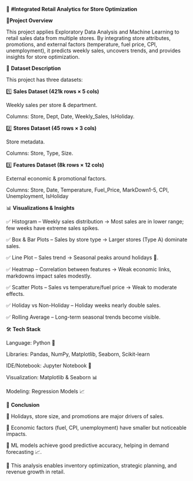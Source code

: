 🛒 **#Integrated Retail Analytics for Store Optimization**

📌**Project Overview**

This project applies Exploratory Data Analysis and Machine Learning to retail sales data from multiple stores. By integrating store attributes, promotions, and external factors (temperature, fuel price, CPI, unemployment), it predicts weekly sales, uncovers trends, and provides insights for store optimization.

📂 **Dataset Description**

This project has three datasets:

1️⃣ **Sales Dataset (421k rows × 5 cols)**

Weekly sales per store & department.

Columns: Store, Dept, Date, Weekly_Sales, IsHoliday.

2️⃣ **Stores Dataset (45 rows × 3 cols)**

Store metadata.

Columns: Store, Type, Size.

3️⃣ **Features Dataset (8k rows × 12 cols)**

External economic & promotional factors.

Columns: Store, Date, Temperature, Fuel_Price, MarkDown1-5, CPI, Unemployment, IsHoliday

📊 **Visualizations & Insights**

✅ Histogram – Weekly sales distribution → Most sales are in lower range; few weeks have extreme sales spikes.

✅ Box & Bar Plots – Sales by store type → Larger stores (Type A) dominate sales.

✅ Line Plot – Sales trend → Seasonal peaks around holidays 🎉.

✅ Heatmap – Correlation between features → Weak economic links, markdowns impact sales modestly.

✅ Scatter Plots – Sales vs temperature/fuel price → Weak to moderate effects.

✅ Holiday vs Non-Holiday – Holiday weeks nearly double sales.

✅ Rolling Average – Long-term seasonal trends become visible.

🛠 **Tech Stack**

Language: Python 🐍

Libraries: Pandas, NumPy, Matplotlib, Seaborn, Scikit-learn

IDE/Notebook: Jupyter Notebook 📓

Visualization: Matplotlib & Seaborn 📊

Modeling: Regression Models 📈

🏁 **Conclusion**

🔹 Holidays, store size, and promotions are major drivers of sales.

🔹 Economic factors (fuel, CPI, unemployment) have smaller but noticeable impacts.

🔹 ML models achieve good predictive accuracy, helping in demand forecasting 📈.

🔹 This analysis enables inventory optimization, strategic planning, and revenue growth in retail.
